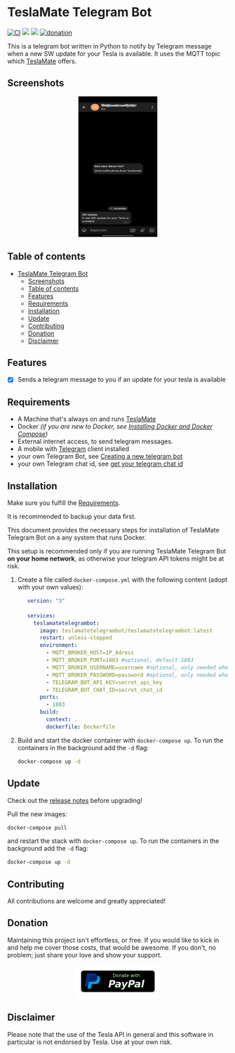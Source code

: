 # TeslaMate Telegram Bot

[![CI](https://github.com/JakobLichterfeld/TeslaMate-Telegram-Bot/actions/workflows/buildx.yml/badge.svg)](https://github.com/JakobLichterfeld/TeslaMate-Telegram-Bot/actions/workflows/buildx.yml)
[![](https://img.shields.io/docker/v/teslamatetelegrambot/teslamatetelegrambot/latest)](https://hub.docker.com/r/teslamatetelegrambot/teslamatetelegrambot)
[![](https://img.shields.io/docker/pulls/teslamatetelegrambot/teslamatetelegrambot?color=%23099cec)](https://hub.docker.com/r/teslamatetelegrambot/teslamatetelegrambot)
[![donation](https://img.shields.io/badge/Donate-PayPal-informational.svg?logo=paypal)](https://www.paypal.com/cgi-bin/webscr?cmd=_s-xclick&hosted_button_id=ZE9EHN48GYWMN&source=url)

This is a telegram bot written in Python to notify by Telegram message when a new SW update for your Tesla is available. It uses the MQTT topic which [TeslaMate](https://github.com/adriankumpf/teslamate) offers.

## Screenshots

<p align="center">
  <img src="screenshots/telegram_message_sw_update.jpg" alt="Telegram Message: SW Update available" title="telegram_message_sw_update" width="180" height="320" />
</p>

## Table of contents

- [TeslaMate Telegram Bot](#teslamate-telegram-bot)
  - [Screenshots](#screenshots)
  - [Table of contents](#table-of-contents)
  - [Features](#features)
  - [Requirements](#requirements)
  - [Installation](#installation)
  - [Update](#update)
  - [Contributing](#contributing)
  - [Donation](#donation)
  - [Disclaimer](#disclaimer)

## Features

- [x] Sends a telegram message to you if an update for your tesla is available

## Requirements

- A Machine that's always on and runs [TeslaMate](https://github.com/adriankumpf/teslamate)
- Docker _(if you are new to Docker, see [Installing Docker and Docker Compose](https://dev.to/rohansawant/installing-docker-and-docker-compose-on-the-raspberry-pi-in-5-simple-steps-3mgl))_
- External internet access, to send telegram messages.
- A mobile with [Telegram](https://telegram.org/) client installed
- your own Telegram Bot, see [Creating a new telegram bot](https://core.telegram.org/bots#6-botfather)
- your own Telegram chat id, see [get your telegram chat id](https://docs.influxdata.com/kapacitor/v1.5/event_handlers/telegram/#get-your-telegram-chat-id)

## Installation

Make sure you fulfill the [Requirements](#requirements).

It is recommended to backup your data first.

This document provides the necessary steps for installation of TeslaMate Telegram Bot on a any system that runs Docker.

This setup is recommended only if you are running TeslaMate Telegram Bot **on your home network**, as otherwise your telegram API tokens might be at risk.

1. Create a file called `docker-compose.yml` with the following content (adopt with your own values):

   ```yml title="docker-compose.yml"
      version: "3"

      services:
        teslamatetelegrambot:
          image: teslamatetelegrambot/teslamatetelegrambot:latest
          restart: unless-stopped
          environment:
            - MQTT_BROKER_HOST=IP_Adress
            - MQTT_BROKER_PORT=1883 #optional, default 1883
            - MQTT_BROKER_USERNAME=username #optional, only needed when broker has authentication enabled
            - MQTT_BROKER_PASSWORD=password #optional, only needed when broker has authentication enabled
            - TELEGRAM_BOT_API_KEY=secret_api_key
            - TELEGRAM_BOT_CHAT_ID=secret_chat_id
          ports:
            - 1883
          build:
            context: .
            dockerfile: Dockerfile
   ```

2. Build and start the docker container with `docker-compose up`. To run the containers in the background add the `-d` flag:

   ```bash
   docker-compose up -d
   ```

## Update

Check out the [release notes](https://github.com/JakobLichterfeld/TeslaMate_Telegram_Bot/releases) before upgrading!

Pull the new images:

```bash
docker-compose pull
```

and restart the stack with `docker-compose up`. To run the containers in the background add the `-d` flag:

```bash
docker-compose up -d
```

## Contributing

All contributions are welcome and greatly appreciated!

## Donation

Maintaining this project isn't effortless, or free. If you would like to kick in and help me cover those costs, that would be awesome. If you don't, no problem; just share your love and show your support.

<p align="center">
  <a href="https://www.paypal.com/cgi-bin/webscr?cmd=_s-xclick&hosted_button_id=ZE9EHN48GYWMN&source=url">
    <img src="screenshots/paypal-donate-button.png" alt="Donate with PayPal" />
  </a>
</p>

## Disclaimer

Please note that the use of the Tesla API in general and this software in particular is not endorsed by Tesla. Use at your own risk.
